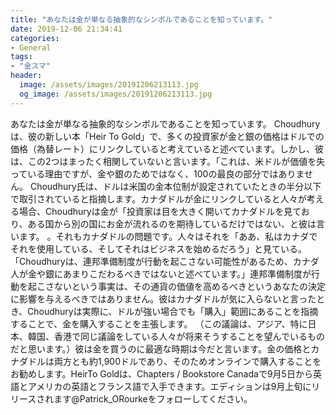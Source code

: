 ```yaml
---
title: "あなたは金が単なる抽象的なシンボルであることを知っています。"
date: 2019-12-06 21:34:41
categories:
- General
tags:
- "金スマ"
header:
  image: /assets/images/20191206213113.jpg
  og_image: /assets/images/20191206213113.jpg
---
```


あなたは金が単なる抽象的なシンボルであることを知っています。 Choudhuryは、彼の新しい本「Heir To Gold」で、多くの投資家が金と銀の価格はドルでの価格（為替レート）にリンクしていると考えていると述べています。しかし、彼は、この2つはまったく相関していないと言います。「これは、米ドルが価値を失っている理由ですが、金や銀のためではなく、100の最良の部分ではありません。 Choudhury氏は、ドルは米国の金本位制が設定されていたときの半分以下で取引されていると指摘します。カナダドルが金にリンクしていると人々が考える場合、Choudhuryは金が「投資家は目を大きく開いてカナダドルを見ており、ある国から別の国にお金が流れるのを期待しているだけではない、と彼は言います。 。それもカナダドルの問題です。人々はそれを「ああ、私はカナダでそれを使用している、そしてそれはビジネスを始めるだろう」と見ている。 「Choudhuryは、連邦準備制度が行動を起こさない可能性があるため、カナダ人が金や銀にあまりこだわるべきではないと述べています。」連邦準備制度が行動を起こさないという事実は、その通貨の価値を高めるべきというあなたの決定に影響を与えるべきではありません。彼はカナダドルが気に入らないと言ったとき、Choudhuryは実際に、ドルが強い場合でも「購入」範囲にあることを指摘することで、金を購入することを主張します。 （この議論は、アジア、特に日本、韓国、香港で同じ議論をしている人々が将来そうすることを望んでいるものだと思います。）彼は金を買うのに最適な時期は今だと言います。金の価格とカナダドルは両方とも約1,900ドルであり、そのためオンラインで購入することをお勧めします。HeirTo Goldは、Chapters / Bookstore Canadaで9月5日から英語とアメリカの英語とフランス語で入手できます。エディションは9月上旬にリリースされます@Patrick_ORourkeをフォローしてください。
